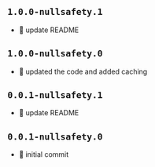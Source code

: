 ## `1.0.0-nullsafety.1`

  * :memo: update README

## `1.0.0-nullsafety.0`

  * :wrench: updated the code and added caching

## `0.0.1-nullsafety.1`

  * :memo: update README

## `0.0.1-nullsafety.0`

  * :tada: initial commit